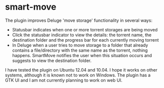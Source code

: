 smart-move
==========

The plugin improves Deluge 'move storage' functionality in several ways:
* Statusbar indicates when one or more torrent storages are being moved
* Click the statusbar indicator to view the details: the torrent name, the destination folder and the progress bar for each currently moving torrent
* In Deluge when a user tries to move storage to a folder that already contains a file/directory with the same name as the torrent, nothing happens. SmartMove notifies the user when this situation occurs and suggests to view the destination folder.

I have tested the plugin on Ubuntu 12.04 and 10.04. I hope it works on other systems, although it is known not to work on Windows.
The plugin has a GTK UI and I am not currently planning to work on web UI.
